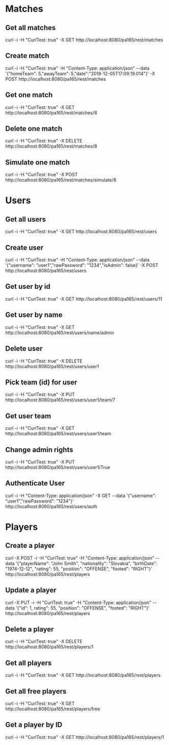 # Matches

## Get all matches
curl -i -H "CurlTest: true" -X GET http://localhost:8080/pa165/rest/matches

## Create match
curl -i -H "CurlTest: true" -H "Content-Type: application/json" --data '{"homeTeam": 5,"awayTeam": 5,"date":"2018-12-05T17:09:19.014"}' -X POST http://localhost:8080/pa165/rest/matches

## Get one match
curl -i -H "CurlTest: true" -X GET http://localhost:8080/pa165/rest/matches/8

## Delete one match
curl -i -H "CurlTest: true" -X DELETE http://localhost:8080/pa165/rest/matches/8

## Simulate one match
curl -i -H "CurlTest: true" -X POST  http://localhost:8080/pa165/rest/matches/simulate/8

# Users

## Get all users
curl -i -H "CurlTest: true" -X GET http://localhost:8080/pa165/rest/users

## Create user
curl -i -H "CurlTest: true" -H "Content-Type: application/json" --data '{"username": "user1","rawPassword": "1234","isAdmin": false}' -X POST http://localhost:8080/pa165/rest/users

## Get user by id
curl -i -H "CurlTest: true" -X GET http://localhost:8080/pa165/rest/users/11

## Get user by name
curl -i -H "CurlTest: true" -X GET http://localhost:8080/pa165/rest/users/name/admin

## Delete user
curl -i -H "CurlTest: true" -X DELETE http://localhost:8080/pa165/rest/users/user1

## Pick team (id) for user
curl -i -H "CurlTest: true" -X PUT http://localhost:8080/pa165/rest/users/user1/team/7

## Get user team
curl -i -H "CurlTest: true" -X GET http://localhost:8080/pa165/rest/users/user1/team

## Change admin rights
curl -i -H "CurlTest: true" -X PUT http://localhost:8080/pa165/rest/users/user1/True

## Authenticate User
curl -i -H "Content-Type: application/json" -X GET --data '{"username": "user1","rawPassword": "1234"}' http://localhost:8080/pa165/rest/users/auth

# Players

## Create a player
curl -X POST -i -H "CurlTest: true" -H "Content-Type: application/json" --data '{"playerName": "John Smith", "nationality": "Slovakia", "birthDate": "1974-12-12", "rating": 55, "position": "OFFENSE", "footed": "RIGHT"}' http://localhost:8080/pa165/rest/players

## Update a player 
curl -X PUT -i -H "CurlTest: true" -H "Content-Type: application/json" --data '{"id": 1, rating": 55, "position": "OFFENSE", "footed": "RIGHT"}' http://localhost:8080/pa165/rest/players

## Delete a player
curl -i -H "CurlTest: true" -X DELETE http://localhost:8080/pa165/rest/players/1

## Get all players
curl -i -H "CurlTest: true" -X GET http://localhost:8080/pa165/rest/players

## Get all free players
curl -i -H "CurlTest: true" -X GET http://localhost:8080/pa165/rest/players/free

## Get a player by ID
curl -i -H "CurlTest: true" -X GET http://localhost:8080/pa165/rest/players/1